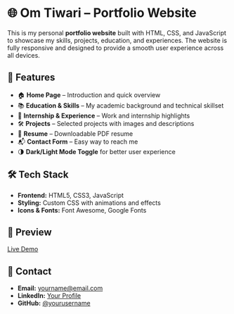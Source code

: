 # 🌐 Om Tiwari – Portfolio Website

This is my personal **portfolio website** built with HTML, CSS, and JavaScript to showcase my skills, projects, education, and experiences.
The website is fully responsive and designed to provide a smooth user experience across all devices.

## 🚀 Features

* 🏠 **Home Page** – Introduction and quick overview
* 📚 **Education & Skills** – My academic background and technical skillset
* 💼 **Internship & Experience** – Work and internship highlights
* 🛠️ **Projects** – Selected projects with images and descriptions
* 📄 **Resume** – Downloadable PDF resume
* 📬 **Contact Form** – Easy way to reach me
* 🌗 **Dark/Light Mode Toggle** for better user experience

## 🛠️ Tech Stack

* **Frontend:** HTML5, CSS3, JavaScript
* **Styling:** Custom CSS with animations and effects
* **Icons & Fonts:** Font Awesome, Google Fonts

## 📸 Preview

[Live Demo](https://omtiwari17.github.io/my-portfolio/)

## 📧 Contact

* **Email:** [yourname@email.com](mailto:work.om.tiwari@gmail.com)
* **LinkedIn:** [Your Profile](https://www.linkedin.com/in/tiwariom/)
* **GitHub:** [@yourusername](https://github.com/omtiwari17)
